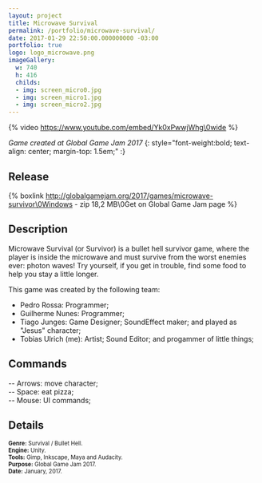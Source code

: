 ```yaml
---
layout: project
title: Microwave Survival
permalink: /portfolio/microwave-survival/
date: 2017-01-29 22:50:00.000000000 -03:00
portfolio: true
logo: logo_microwave.png
imageGallery:
  w: 740
  h: 416
  childs:
  - img: screen_micro0.jpg
  - img: screen_micro1.jpg
  - img: screen_micro2.jpg
---
```


{% video https://www.youtube.com/embed/Yk0xPwwjWhg\0wide %}

_Game created at Global Game Jam 2017_
{: style="font-weight:bold; text-align: center; margin-top: 1.5em;" :}

## Release

{% boxlink http://globalgamejam.org/2017/games/microwave-survivor\0Windows - zip 18,2 MB\0Get on Global Game Jam page %}

## Description

Microwave Survival (or Survivor) is a bullet hell survivor game, where the player is inside the microwave and must survive from the worst enemies ever: photon waves! Try yourself, if you get in trouble, find some food to help you stay a little longer.

This game was created by the following team:<br>
- Pedro Rossa: Programmer;<br>
- Guilherme Nunes: Programmer;<br>
- Tiago Junges: Game Designer; SoundEffect maker; and played as "Jesus" character;<br>
- Tobias Ulrich (me): Artist; Sound Editor; and progammer of little things;<br>

## Commands

-- Arrows: move character;<br>
-- Space: eat pizza;<br>
-- Mouse: UI commands;<br>

## Details

<p style="font-size:0.8em">
<strong>Genre:</strong> Survival / Bullet Hell.<br>
<strong>Engine:</strong> Unity.<br>
<strong>Tools:</strong> Gimp, Inkscape, Maya and Audacity.<br>
<strong>Purpose:</strong> Global Game Jam 2017.<br>
<strong>Date:</strong> January, 2017.<br>
</p>
